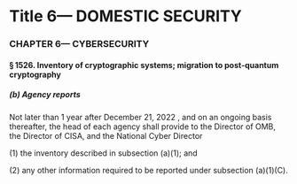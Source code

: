 
# Title 6— DOMESTIC SECURITY
### CHAPTER 6— CYBERSECURITY
#### § 1526. Inventory of cryptographic systems; migration to post-quantum cryptography
##### (b) Agency reports

Not later than 1 year after December 21, 2022 , and on an ongoing basis thereafter, the head of each agency shall provide to the Director of OMB, the Director of CISA, and the National Cyber Director

(1) the inventory described in subsection (a)(1); and

(2) any other information required to be reported under subsection (a)(1)(C).
